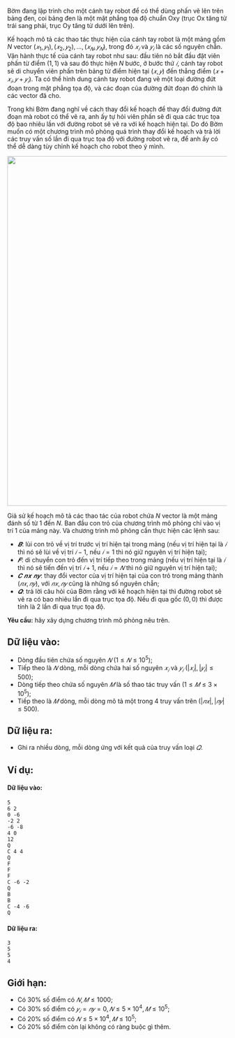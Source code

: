 Bờm đang lập trình cho một cánh tay robot để có thể dùng phấn vẽ lên trên bảng đen, coi bảng đen là một mặt phẳng tọa độ chuẩn Oxy (trục Ox tăng từ trái sang phải, trục Oy tăng từ dưới lên trên).

Kế hoạch mô tả các thao tác thực hiện của cánh tay robot là một mảng gồm $N$ vector $(𝑥_1, 𝑦_1), (𝑥_2, 𝑦_2), …, (𝑥_𝑁, 𝑦_𝑁)$, trong đó $𝑥_𝑖$ và $𝑦_𝑖$ là các số nguyên chẵn. Vận hành thực tế của cánh tay robot như sau: đầu tiên nó bắt đầu đặt viên phấn từ điểm $(1, 1)$ và sau đó thực hiện $N$ bước, ở bước thứ $𝑖$, cánh tay robot sẽ di chuyển viên phấn trên bảng từ điểm hiện tại $(𝑥, 𝑦)$ đến thẳng điểm $(𝑥 + 𝑥_𝑖, 𝑦 + 𝑦_𝑖)$. Ta có thể hình dung cánh tay robot đang vẽ một loại đường đứt đoạn trong mặt phẳng tọa độ, và các đoạn của đường đứt đoạn đó chính là các vector đã cho.

Trong khi Bờm đang nghĩ về cách thay đổi kế hoạch để thay đổi đường đứt đoạn mà robot có thể vẽ ra, anh ấy tự hỏi viên phấn sẽ đi qua các trục tọa độ bao nhiêu lần với đường robot sẽ vẽ ra với kế hoạch hiện tại. Do đó Bờm muốn có một chương trình mô phỏng quá trình thay đổi kế hoạch và trả lời các truy vấn số lần đi qua trục tọa độ với đường robot vẽ ra, để anh ấy có thể dễ dàng tùy chỉnh kế hoạch cho robot theo ý mình.
<center><img src="/images/problems/1467/SIMULATION.png" width="800px" /></center>

Giả sử kế hoạch mô tả các thao tác của robot chứa $N$ vector là một mảng đánh số từ $1$ đến $N$. Ban đầu con trỏ của chương trình mô phỏng chỉ vào vị trí $1$ của mảng này. Và chương trình mô phỏng cần thực hiện các lệnh sau:
- $𝑩$: lùi con trỏ về vị trí trước vị trí hiện tại trong mảng (nếu vị trí hiện tại là $𝑖$ thì nó sẽ lùi về vị trí $𝑖 − 1$, nếu $𝑖 = 1$ thì nó giữ nguyên vị trí hiện tại);
- $𝑭$: di chuyển con trỏ đến vị trí tiếp theo trong mảng (nếu vị trí hiện tại là $𝑖$ thì nó sẽ tiến đến vị trí $𝑖 + 1$, nếu $𝑖 = 𝑁$ thì nó giữ nguyên vị trí hiện tại);
- $𝑪\ 𝒏𝒙\ 𝒏𝒚$: thay đổi vector của vị trí hiện tại của con trỏ trong mảng thành $(𝑛𝑥, 𝑛𝑦)$, với $𝑛𝑥, 𝑛𝑦$ cũng là những số nguyên chẵn;
- $𝑸$: trả lời câu hỏi của Bờm rằng với kế hoạch hiện tại thì đường robot sẽ vẽ ra có bao nhiêu lần đi qua trục tọa độ. Nếu đi qua gốc $(0, 0)$ thì được tính là $2$ lần đi qua trục tọa độ.

**Yêu cầu:** hãy xây dựng chương trình mô phỏng nêu trên.

## Dữ liệu vào:
- Dòng đầu tiên chứa số nguyên $𝑁\ (1 ≤ 𝑁 ≤ 10^5)$;
- Tiếp theo là $𝑁$ dòng, mỗi dòng chứa hai số nguyên $𝑥_𝑖$ và $𝑦_𝑖\ (|𝑥_𝑖|, |𝑦_𝑖| ≤ 500)$;
- Dòng tiếp theo chứa số nguyên $𝑀$ là số thao tác truy vấn $(1 ≤ 𝑀 ≤ 3 × 10^5)$;
- Tiếp theo là $𝑀$ dòng, mỗi dòng mô tả một trong $4$ truy vấn trên $(|𝑛𝑥|, |𝑛𝑦| ≤ 500)$.

## Dữ liệu ra:
- Ghi ra nhiều dòng, mỗi dòng ứng với kết quả của truy vấn loại $𝑄$.

## Ví dụ:
#### Dữ liệu vào:
```
5
6 2
0 -6
-2 2
-6 -8
4 0
12
Q
C 4 4
Q
F
F
F
C -6 -2
Q
B
B
C -4 -6
Q
```

#### Dữ liệu ra:
```
3
5
5
4
```

## Giới hạn:
- Có $30\%$ số điểm có $𝑁, 𝑀 ≤ 1000$;
- Có $30\%$ số điểm có $𝑦_𝑖 = 𝑛𝑦 = 0, 𝑁 ≤ 5 × 10^4, 𝑀 ≤ 10^5$;
- Có $20\%$ số điểm có $𝑁 ≤ 5 × 10^4, 𝑀 ≤ 10^5$;
- Có $20\%$ số điểm còn lại không có ràng buộc gì thêm.